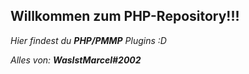 ## Willkommen zum PHP-Repository!!!

*Hier findest du* ***PHP/PMMP*** *Plugins :D*


*Alles von:* ***WasIstMarcel#2002***
